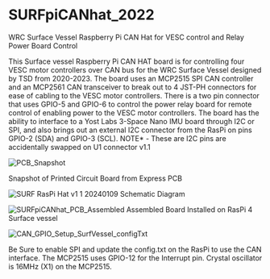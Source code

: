 # SURFpiCANhat_2022
WRC Surface Vessel Raspberry Pi CAN Hat for VESC control and Relay Power Board Control

  This Surface vessel Raspberry Pi CAN HAT board is for controlling four VESC motor controllers over CAN bus for the WRC Surface Vessel designed by TSD from 2020-2023.  The board uses an MCP2515 SPI CAN controller and an MCP2561 CAN transceiver to break out to 4 JST-PH connectors for ease of cabling to the VESC motor controllers.  There is a two pin connector that uses GPIO-5 and GPIO-6 to control the power relay board for remote control of enabling power to the VESC motor controllers.  The board has the ability to interface to a Yost Labs 3-Space Nano IMU board through I2C or SPI, and also brings out an external I2C connector from the RasPi on pins GPIO-2 (SDA) and GPIO-3 (SCL).  NOTE* - These are I2C pins are accidentally swapped on U1 connector v1.1

![PCB_Snapshot](https://github.com/jebradshaw/SURFpiCANhat_2022/assets/5246863/cf995864-8840-4994-aade-0c529b141e38)

Snapshot of Printed Circuit Board from Express PCB

![SURF RasPi Hat v1 1 20240109](https://github.com/jebradshaw/SURFpiCANhat_2022/assets/5246863/22c2b551-7714-411a-9be4-bb150892ba81)
Schematic Diagram

![SURFpiCANhat_PCB_Assembled](https://github.com/jebradshaw/SURFpiCANhat_2022/assets/5246863/a934c435-7087-47a5-ba32-5a3ec37ee055)
Assembled Board Installed on RasPi 4 Surface vessel

![CAN_GPIO_Setup_SurfVessel_configTxt](https://github.com/jebradshaw/SURFpiCANhat_2022/assets/5246863/fb81ffef-6d9c-4030-9f87-dba4a796d6f7)

  Be Sure to enable SPI and update the config.txt on the RasPi to use the CAN interface.  The MCP2515 uses GPIO-12 for the Interrupt pin.  Crystal 
oscillator is 16MHz (X1) on the MCP2515.




